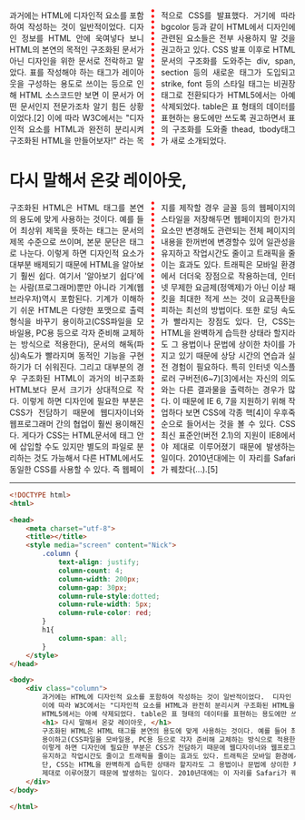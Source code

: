 <!DOCTYPE html>
<html>

<head>
    <meta charset="utf-8">
    <title></title>
    <style media="screen" content="Nick">
        .column {
            text-align: justify;
            column-count: 4;
            column-width: 200px;
            column-gap: 30px;
            column-rule-style:dotted;
            column-rule-width: 5px;
            column-rule-color: red;
        }
        h1{
            column-span: all;
        }
    </style>
</head>

<body>
    <div class="column">
        과거에는 HTML에 디자인적 요소를 포함하여 작성하는 것이 일반적이었다.  디자인 정보를 HTML 안에 욱여넣다 보니 HTML의 본연의 목적인 구조화된 문서가 아닌 디자인을 위한 문서로 전락하고 말았다. 표를 작성해야 하는 태그가 레이아웃을 구성하는 용도로 쓰이는 등으로 인해 HTML 소스코드만 보면 이 문서가 어떤 문서인지 전문가조차 알기 힘든 상황이었다.[2]
        이에 따라 W3C에서는 "디자인적 요소를 HTML과 완전히 분리시켜 구조화된 HTML을 만들어보자!" 라는 목적으로 CSS를 발표했다. 거기에 따라 bgcolor 등과 같이 HTML에서 디자인에 관련된 요소들은 전부 사용하지 말 것을 권고하고 있다. CSS 발표 이후로 HTML문서의 구조화를 도와주는 div, span, section 등의 새로운 태그가 도입되고 strike, font 등의 스타일 태그는 비권장 태그로 전환되다가
        HTML5에서는 아예 삭제되었다. table은 표 형태의 데이터를 표현하는 용도에만 쓰도록 권고하면서 표의 구조화를 도와줄 thead, tbody태그가 새로 소개되었다.
        <h1> 다시 말해서 온갖 레이아웃, </h1>
        구조화된 HTML은 HTML 태그를 본연의 용도에 맞게 사용하는 것이다. 예를 들어 최상위 제목을 뜻하는 태그는 문서의 제목 수준으로 쓰이며, 본문 문단은 태그로 나눈다. 이렇게 하면 디자인적 요소가 대부분 배제되기 때문에 HTML을 알아보기 훨씬 쉽다. 여기서 '알아보기 쉽다'에는 사람(프로그래머)뿐만 아니라 기계(웹 브라우저)역시 포함된다. 기계가 이해하기 쉬운 HTML은 다양한 포맷으로 출력 형식을 바꾸기
        용이하고(CSS파일을 모바일용, PC용 등으로 각자 준비해 교체하는 방식으로 적용한다), 문서의 해독(파싱)속도가 빨라지며 동적인 기능을 구현하기가 더 쉬워진다. 그리고 대부분의 경우 구조화된 HTML이 과거의 비구조화 HTML보다 문서 크기가 상대적으로 작다.
        이렇게 하면 디자인에 필요한 부분은 CSS가 전담하기 때문에 웹디자이너와 웹프로그래머 간의 협업이 훨씬 용이해진다. 게다가 CSS는 HTML문서에 태그 안에 삽입할 수도 있지만 별도의 파일로 분리하는 것도 가능해서 다른 HTML에서도 동일한 CSS를 사용할 수 있다. 즉 웹페이지를 제작할 경우 글꼴 등의 웹페이지의 스타일을 저장해두면 웹페이지의 한가지 요소만 변경해도 관련되는 전체 페이지의 내용을 한꺼번에 변경할수 있어 일관성을
        유지하고 작업시간도 줄이고 트래픽을 줄이는 효과도 있다. 트래픽은 모바일 환경에서 더더욱 장점으로 작용하는데, 인터넷 무제한 요금제(정액제)가 아닌 이상 패킷을 최대한 적게 쓰는 것이 요금폭탄을 피하는 최선의 방법이다. 또한 로딩 속도가 빨라지는 장점도 있다.
        단, CSS는 HTML을 완벽하게 습득한 상태라 할지라도 그 용법이나 문법에 상이한 차이를 가지고 있기 때문에 상당 시간의 연습과 실전 경험이 필요하다. 특히 인터넷 익스플로러 구버전(6~7)[3]에서는 자신의 의도와는 다른 결과물을 출력하는 경우가 많다. 이 때문에 IE 6, 7을 지원하기 위해 작업하다 보면 CSS에 각종 핵[4]이 우후죽순으로 들어서는 것을 볼 수 있다. CSS 최신 표준안(버전 2.1)의 지원이 IE8에서야
        제대로 이루어졌기 때문에 발생하는 일이다. 2010년대에는 이 자리를 Safari가 꿰찼다(...).[5]
    </div>
</body>

</html>

---

```html
<!DOCTYPE html>
<html>

<head>
    <meta charset="utf-8">
    <title></title>
    <style media="screen" content="Nick">
        .column {
            text-align: justify;
            column-count: 4;
            column-width: 200px;
            column-gap: 30px;
            column-rule-style:dotted;
            column-rule-width: 5px;
            column-rule-color: red;
        }
        h1{
            column-span: all;
        }
    </style>
</head>

<body>
    <div class="column">
        과거에는 HTML에 디자인적 요소를 포함하여 작성하는 것이 일반적이었다.  디자인 정보를 HTML 안에 욱여넣다 보니 HTML의 본연의 목적인 구조화된 문서가 아닌 디자인을 위한 문서로 전락하고 말았다. 표를 작성해야 하는 태그가 레이아웃을 구성하는 용도로 쓰이는 등으로 인해 HTML 소스코드만 보면 이 문서가 어떤 문서인지 전문가조차 알기 힘든 상황이었다.[2]
        이에 따라 W3C에서는 "디자인적 요소를 HTML과 완전히 분리시켜 구조화된 HTML을 만들어보자!" 라는 목적으로 CSS를 발표했다. 거기에 따라 bgcolor 등과 같이 HTML에서 디자인에 관련된 요소들은 전부 사용하지 말 것을 권고하고 있다. CSS 발표 이후로 HTML문서의 구조화를 도와주는 div, span, section 등의 새로운 태그가 도입되고 strike, font 등의 스타일 태그는 비권장 태그로 전환되다가
        HTML5에서는 아예 삭제되었다. table은 표 형태의 데이터를 표현하는 용도에만 쓰도록 권고하면서 표의 구조화를 도와줄 thead, tbody태그가 새로 소개되었다.
        <h1> 다시 말해서 온갖 레이아웃, </h1>
        구조화된 HTML은 HTML 태그를 본연의 용도에 맞게 사용하는 것이다. 예를 들어 최상위 제목을 뜻하는 태그는 문서의 제목 수준으로 쓰이며, 본문 문단은 태그로 나눈다. 이렇게 하면 디자인적 요소가 대부분 배제되기 때문에 HTML을 알아보기 훨씬 쉽다. 여기서 '알아보기 쉽다'에는 사람(프로그래머)뿐만 아니라 기계(웹 브라우저)역시 포함된다. 기계가 이해하기 쉬운 HTML은 다양한 포맷으로 출력 형식을 바꾸기
        용이하고(CSS파일을 모바일용, PC용 등으로 각자 준비해 교체하는 방식으로 적용한다), 문서의 해독(파싱)속도가 빨라지며 동적인 기능을 구현하기가 더 쉬워진다. 그리고 대부분의 경우 구조화된 HTML이 과거의 비구조화 HTML보다 문서 크기가 상대적으로 작다.
        이렇게 하면 디자인에 필요한 부분은 CSS가 전담하기 때문에 웹디자이너와 웹프로그래머 간의 협업이 훨씬 용이해진다. 게다가 CSS는 HTML문서에 태그 안에 삽입할 수도 있지만 별도의 파일로 분리하는 것도 가능해서 다른 HTML에서도 동일한 CSS를 사용할 수 있다. 즉 웹페이지를 제작할 경우 글꼴 등의 웹페이지의 스타일을 저장해두면 웹페이지의 한가지 요소만 변경해도 관련되는 전체 페이지의 내용을 한꺼번에 변경할수 있어 일관성을
        유지하고 작업시간도 줄이고 트래픽을 줄이는 효과도 있다. 트래픽은 모바일 환경에서 더더욱 장점으로 작용하는데, 인터넷 무제한 요금제(정액제)가 아닌 이상 패킷을 최대한 적게 쓰는 것이 요금폭탄을 피하는 최선의 방법이다. 또한 로딩 속도가 빨라지는 장점도 있다.
        단, CSS는 HTML을 완벽하게 습득한 상태라 할지라도 그 용법이나 문법에 상이한 차이를 가지고 있기 때문에 상당 시간의 연습과 실전 경험이 필요하다. 특히 인터넷 익스플로러 구버전(6~7)[3]에서는 자신의 의도와는 다른 결과물을 출력하는 경우가 많다. 이 때문에 IE 6, 7을 지원하기 위해 작업하다 보면 CSS에 각종 핵[4]이 우후죽순으로 들어서는 것을 볼 수 있다. CSS 최신 표준안(버전 2.1)의 지원이 IE8에서야
        제대로 이루어졌기 때문에 발생하는 일이다. 2010년대에는 이 자리를 Safari가 꿰찼다(...).[5]
    </div>
</body>

</html>

```
